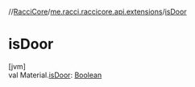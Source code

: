 //[RacciCore](../../index.md)/[me.racci.raccicore.api.extensions](index.md)/[isDoor](is-door.md)

# isDoor

[jvm]\
val Material.[isDoor](is-door.md): [Boolean](https://kotlinlang.org/api/latest/jvm/stdlib/kotlin/-boolean/index.html)

